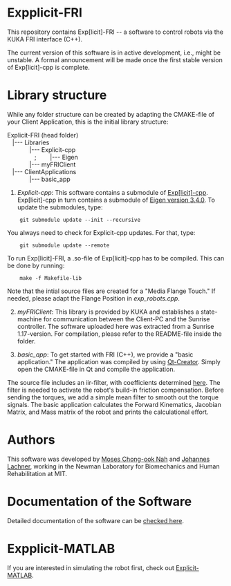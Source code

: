 # Expplicit-FRI
This repository contains Exp[licit]-FRI -- a software to control robots via the KUKA FRI interface (C++). 

The current version of this software is in active development, i.e., might be unstable. A formal announcement will be made once the first stable version of Exp[licit]-cpp is complete.

# Library structure
While any folder structure can be created by adapting the CMAKE-file of your Client Application, this is the initial library structure:

Explicit-FRI (head folder)<br />
&nbsp;&nbsp;&nbsp;|--- Libraries<br />
&nbsp;&nbsp;&nbsp;&nbsp;&nbsp;&nbsp;&nbsp;&nbsp;&nbsp;&nbsp;&nbsp;&nbsp;&nbsp;|--- Explicit-cpp<br />
&nbsp;&nbsp;&nbsp;&nbsp;&nbsp;&nbsp;&nbsp;&nbsp;&nbsp;&nbsp;&nbsp;&nbsp;&nbsp;&nbsp;&nbsp;&nbsp;;&nbsp;&nbsp;&nbsp;&nbsp;&nbsp;&nbsp;&nbsp;&nbsp;|--- Eigen<br />
&nbsp;&nbsp;&nbsp;&nbsp;&nbsp;&nbsp;&nbsp;&nbsp;&nbsp;&nbsp;&nbsp;&nbsp;&nbsp;|--- myFRIClient<br />
&nbsp;&nbsp;&nbsp;|--- ClientApplications<br />
&nbsp;&nbsp;&nbsp;&nbsp;&nbsp;&nbsp;&nbsp;&nbsp;&nbsp;&nbsp;&nbsp;&nbsp;&nbsp;|--- basic_app

1) *Explicit-cpp*: This software contains a submodule of [Exp[licit]-cpp](https://github.com/explicit-robotics/Explicit-cpp). Exp[licit]-cpp in turn contains a submodule of [Eigen version 3.4.0](https://gitlab.com/libeigen/eigen/-/releases/3.4.0). To update the submodules, type:
```
    git submodule update --init --recursive
```
You always need to check for Explicit-cpp updates. For that, type:
```
    git submodule update --remote
```
To run Exp[licit]-FRI, a .so-file of Exp[licit]-cpp has to be compiled. This can be done by running:
```
    make -f Makefile-lib
```

 Note that the intial source files are created for a "Media Flange Touch." If needed, please adapt the Flange Position in *exp_robots.cpp*.  

2) *myFRIClient*: This library is provided by KUKA and establishes a state-machine for communication between the Client-PC and the Sunrise controller. The software uploaded here was extracted from a Sunrise 1.17-version. For compilation, please refer to the README-file inside the folder.

3) *basic_app*: To get started with FRI (C++), we provide a "basic application." The application was compiled by using [Qt-Creator](https://www.qt.io/product/development-tools). Simply open the CMAKE-file in Qt and compile the application.

The source file includes an iir-filter, with coefficients determined [here](http://www.winfilter.20m.com/). The filter is needed to activate the robot's build-in friction compensation. Before sending the torques, we add a simple mean filter to smooth out the torque signals. The basic application calculates the Forward Kinematics, Jacobian Matrix, and Mass matrix of the robot and prints the calculational effort. 

# Authors
This software was developed by [Moses Chong-ook Nah](https://mosesnah-shared.github.io/) and [Johannes Lachner](https://jlachner.github.io/), working in the Newman Laboratory for Biomechanics and Human Rehabilitation at MIT.

# Documentation of the Software 
Detailed documentation of the software can be [checked here](https://explicit-robotics.github.io/).

# Expplicit-MATLAB
If you are interested in simulating the robot first, check out [Explicit-MATLAB](https://github.com/explicit-robotics/Explicit-MATLAB).
